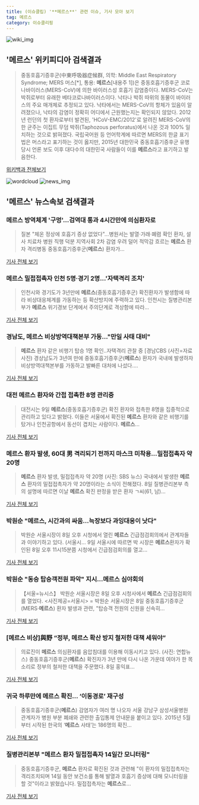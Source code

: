 ```yaml
---
title: (이슈클립) '**메르스**' 관련 이슈, 기사 모아 보기
tag: 메르스
category: 이슈클리핑
---
```

![wiki_img](https://user-images.githubusercontent.com/42597476/44503234-41136a80-a6d0-11e8-9071-6fc6418eafe4.png)
## **'**메르스**'** 위키피디아 검색결과
>중동호흡기증후군(中東呼吸器症候群, 의학: Middle East Respiratory Syndrome; MERS 머스[*], 통용: **메르스**[내용주 1])은 중동호흡기증후군 코로나바이러스(MERS-CoV)에 의한 바이러스성 호흡기 감염증이다. MERS-CoV는 박쥐로부터 유래한 베타코로나바이러스이다. 낙타나 박쥐 따위의 동물이 바이러스의 주요 매개체로 추정되고 있다. 낙타에서는 MERS-CoV의 항체가 있음이 알려졌으나, 낙타의 감염이 정확히 어디에서 근원했는지는 확인되지 않았다. 2012년 런던의 첫 환자로부터 발견된, 'HCoV-EMC/2012'로 알려진 MERS-CoV의 한 균주는 이집트 무덤 박쥐(Taphozous perforatus)에서 나온 것과 100% 일치하는 것으로 밝혀졌다. 국립국어원 등 언어학계에 따르면 MERS의 한글 표기법은 머스라고 표기하는 것이 옳지만, 2015년 대한민국 중동호흡기증후군 유행 당시 언론 보도 이후 대다수의 대한민국 사람들이 이를 **메르스**라고 표기하고 발음한다.

<a href="https://ko.wikipedia.org/wiki/메르스" target="_blank">위키백과 전체보기</a>

![wordcloud](https://s3.ap-northeast-2.amazonaws.com/lyrics101-wordcloud/2018-09-09-1536465945.png)
![news_img](https://user-images.githubusercontent.com/42597476/44507050-1206f400-a6e4-11e8-8d98-7ffbfebb353f.png)
## **'**메르스**'** 뉴스속보 검색결과
### **메르스** 방역체계 '구멍'…검역대 통과 4시간만에 의심환자로

>질본 "체온 정상에 호흡기 증상 없었다"…병원서는 발열·가래·폐렴 확인 환자, 설사 치료차 병원 직행 덕분 지역사회 2차 감염 우려 덜어 적막감 흐르는 **메르스** 환자 격리병동 중동호흡기증후군(**메르스**) 환자가...

<a href="http://app.yonhapnews.co.kr/YNA/Basic/SNS/r.aspx?c=AKR20180909010000017&did=1195m" target="_blank">기사 전체 보기</a>

### **메르스** 밀접접촉자 인천 5명·경기 2명…'자택격리 조치'

>인천시와 경기도가 3년만에 **메르스**(중동호흡기증후군) 확진환자가 발생함에 따라 비상대응체계를 가동하는 등 확산방지에 주력하고 있다. 인천시는 질병관리본부가 **메르스** 위기경보 단계에서 주의단계로 격상함에 따라...

<a href="http://news.khan.co.kr/kh_news/khan_art_view.html?artid=201809091100001&code=940100" target="_blank">기사 전체 보기</a>

### 경남도, **메르스** 비상방역대책본부 가동…"만일 사태 대비"

>**메르스** 환자 같은 비행기 탑승 1명 확인..자택격리 관찰 중 [경남CBS (사진=자료사진) 경상남도가 3년여 만에 중동호흡기증후군(**메르스**) 환자가 국내에 발생하자 비상방역대책본부를 가동하고 발빠른 대처에 나섰다....

<a href="http://www.nocutnews.co.kr/news/5028773" target="_blank">기사 전체 보기</a>

### 대전 **메르스** 환자와 간접 접촉한 8명 관리중

>대전시는 9일 **메르스**(중동호흡기증후군) 확진 환자와 접촉한 8명을 집중적으로 관리하고 있다고 밝혔다. 이들은 서울에서 확진된 **메르스** 환자와 같은 비행기를 탔거나 인천공항에서 동선이 겹치는 사람이다. **메르스**...

<a href="http://news.joins.com/article/olink/22546264" target="_blank">기사 전체 보기</a>

### **메르스** 환자 발생, 60대 男 격리되기 전까지 마스크 미착용…밀접접촉자 약 20명

>**메르스** 환자 발생, 밀접접촉자 약 20명 (사진: SBS 뉴스) 국내에서 발생한 **메르스** 환자의 밀접접촉자가 약 20명이라는 소식이 전해졌다. 8일 질병관리본부 측의 설명에 따르면 이날 **메르스** 확진 판정을 받은 환자 ㄱ씨(61, 남)...

<a href="http://www.jemin.com/news/articleView.html?idxno=537772" target="_blank">기사 전체 보기</a>

### 박원순 "**메르스**, 시간과의 싸움…늑장보다 과잉대응이 낫다"

>박원순 서울시장이 8일 오후 시청에서 열린 **메르스** 긴급점검회의에서 관계자들과 이야기하고 있다. (서울시... 9일 서울시에 따르면 박 시장은 **메르스**환자가 확인된 8일 오후 11시15분쯤 시청에서 긴급점검회의를 열고...

<a href="http://news1.kr/articles/?3421268" target="_blank">기사 전체 보기</a>

### 박원순 "동승 탑승객전원 파악" 지시…**메르스** 심야회의

>【서울=뉴시스】 박원순 서울시장은 8일 오후 시청사에서 **메르스** 긴급점검회의를 열었다. <사진제공=서울시> = 박원순 서울시장은 8일 중동호흡기증후군(MERS·**메르스**) 환자 발생과 관련, "탑승객 전원의 신원을 신속히...

<a href="http://www.newsis.com/view/?id=NISX20180909_0000413249&cID=10801&pID=14000" target="_blank">기사 전체 보기</a>

### [**메르스** 비상]與野 “정부, **메르스** 확산 방지 철저한 대책 세워야”

>의료진이 **메르스** 의심환자를 음압침대를 이용해 이동시키고 있다. (사진: 연합뉴스) 중동호흡기증후군(**메르스**) 확진자가 3년 만에 다시 나온 가운데 여야가 한 목소리로 정부의 철저한 대책을 주문했다. 8일 홍익표...

<a href="http://www.edaily.co.kr/news/newspath.asp?newsid=01295606619338480" target="_blank">기사 전체 보기</a>

### 귀국 하루만에 **메르스** 확진… ‘이동경로’ 재구성

>중동호흡기증후군(**메르스**) 감염자가 여러 명 나오자 서울 강남구 삼성서울병원 관계자가 병원 부분 폐쇄와 관련한 출입통제 안내문을 붙이고 있다. 2015년 5월부터 시작된 한국의 ‘**메르스** 사태’는 186명의 확진...

<a href="http://www.hani.co.kr/arti/society/society_general/861281.html" target="_blank">기사 전체 보기</a>

### 질병관리본부 "**메르스** 환자 밀접접촉자 14일간 모니터링"

>중동호흡기증후군, **메르스** 환자로 확진된 것과 관련해 "이 환자의 밀접접촉자는 격리조치되며 14일 동안 보건소를 통해 발열과 호흡기 증상에 대해 모니터링을 할 것"이라고 밝혔습니다. 밀접접촉자는 **메르스**로...

<a href="http://www.tbs.seoul.kr/news/bunya.do?method=daum_html2&typ_800=1&seq_800=10300264" target="_blank">기사 전체 보기</a>


